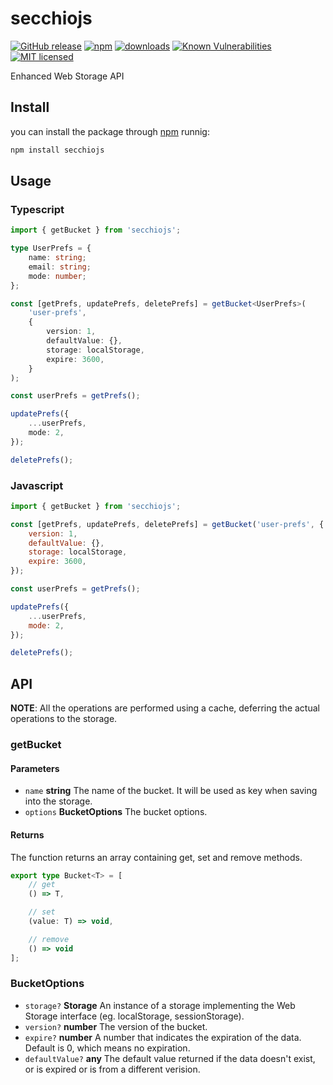 # secchiojs
[![GitHub release](https://img.shields.io/github/v/release/alenaksu/secchiojs.svg)](https://github.com/alenaksu/secchiojs/releases)
[![npm](https://badgen.net/npm/v/secchiojs)](https://www.npmjs.com/package/secchiojs)
[![downloads](https://badgen.net/npm/dt/secchiojs)](https://www.npmjs.com/package/secchiojs)
[![Known Vulnerabilities](https://snyk.io/test/npm/secchiojs/badge.svg)](https://snyk.io/test/npm/secchiojs)
[![MIT licensed](https://img.shields.io/badge/license-MIT-blue.svg)](https://raw.githubusercontent.com/secchiojs/master/LICENSE)

Enhanced Web Storage API

## Install

you can install the package through [npm](https://npmjs.com/) runnig:

```bash
npm install secchiojs
```

## Usage

### Typescript

```ts
import { getBucket } from 'secchiojs';

type UserPrefs = {
    name: string;
    email: string;
    mode: number;
};

const [getPrefs, updatePrefs, deletePrefs] = getBucket<UserPrefs>(
    'user-prefs',
    {
        version: 1,
        defaultValue: {},
        storage: localStorage,
        expire: 3600,
    }
);

const userPrefs = getPrefs();

updatePrefs({
    ...userPrefs,
    mode: 2,
});

deletePrefs();
```

### Javascript

```js
import { getBucket } from 'secchiojs';

const [getPrefs, updatePrefs, deletePrefs] = getBucket('user-prefs', {
    version: 1,
    defaultValue: {},
    storage: localStorage,
    expire: 3600,
});

const userPrefs = getPrefs();

updatePrefs({
    ...userPrefs,
    mode: 2,
});

deletePrefs();
```

## API

**NOTE**: All the operations are performed using a cache, deferring the actual operations to the storage.

### getBucket

#### Parameters

-   `name` **string** The name of the bucket. It will be used as key when saving into the storage.
-   `options` **BucketOptions** The bucket options.

#### Returns

The function returns an array containing get, set and remove methods.

```ts
export type Bucket<T> = [
    // get
    () => T,

    // set
    (value: T) => void,

    // remove
    () => void
];
```

### BucketOptions

-   `storage?` **Storage** An instance of a storage implementing the Web Storage interface (eg. localStorage, sessionStorage).
-   `version?` **number** The version of the bucket.
-   `expire?` **number** A number that indicates the expiration of the data. Default is 0, which means no expiration.
-   `defaultValue?` **any** The default value returned if the data doesn't exist, or is expired or is from a different verision.
